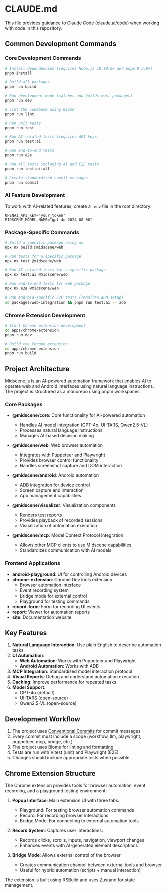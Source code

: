 # CLAUDE.md

This file provides guidance to Claude Code (claude.ai/code) when working with code in this repository.

## Common Development Commands

### Core Development Commands

```bash
# Install dependencies (requires Node.js 18.19.0+ and pnpm 9.3.0+)
pnpm install

# Build all packages
pnpm run build

# Run development mode (watches and builds most packages)
pnpm run dev

# Lint the codebase using Biome
pnpm run lint

# Run unit tests
pnpm run test

# Run AI-related tests (requires API keys)
pnpm run test:ai

# Run end-to-end tests
pnpm run e2e

# Run all tests including AI and E2E tests
pnpm run test:ai:all

# Create standardized commit messages
pnpm run commit
```

### AI Feature Development

To work with AI-related features, create a `.env` file in the root directory:

```
OPENAI_API_KEY="your_token"
MIDSCENE_MODEL_NAME="gpt-4o-2024-08-06"
```

### Package-Specific Commands

```bash
# Build a specific package using nx
npx nx build @midscene/web

# Run tests for a specific package
npx nx test @midscene/web

# Run AI-related tests for a specific package
npx nx test:ai @midscene/web

# Run end-to-end tests for web package
npx nx e2e @midscene/web

# Run Android-specific E2E tests (requires ADB setup)
cd packages/web-integration && pnpm run test:ai -- adb
```

### Chrome Extension Development

```bash
# Start Chrome extension development
cd apps/chrome-extension
pnpm run dev

# Build the Chrome extension
cd apps/chrome-extension
pnpm run build
```

## Project Architecture

Midscene.js is an AI-powered automation framework that enables AI to operate web and Android interfaces using natural language instructions. The project is structured as a monorepo using pnpm workspaces.

### Core Packages

- **@midscene/core**: Core functionality for AI-powered automation
  - Handles AI model integration (GPT-4o, UI-TARS, Qwen2.5-VL)
  - Processes natural language instructions
  - Manages AI-based decision making

- **@midscene/web**: Web browser automation
  - Integrates with Puppeteer and Playwright
  - Provides browser control functionality
  - Handles screenshot capture and DOM interaction

- **@midscene/android**: Android automation
  - ADB integration for device control
  - Screen capture and interaction
  - App management capabilities

- **@midscene/visualizer**: Visualization components
  - Renders test reports
  - Provides playback of recorded sessions
  - Visualization of automation execution

- **@midscene/mcp**: Model Context Protocol integration
  - Allows other MCP clients to use Midscene capabilities
  - Standardizes communication with AI models

### Frontend Applications

- **android-playground**: UI for controlling Android devices
- **chrome-extension**: Chrome DevTools extension
  - Browser automation interface
  - Event recording system
  - Bridge mode for external control
  - Playground for testing commands
- **record-form**: Form for recording UI events
- **report**: Viewer for automation reports
- **site**: Documentation website

## Key Features

1. **Natural Language Interaction**: Use plain English to describe automation tasks
2. **UI Automation**:
   - **Web Automation**: Works with Puppeteer and Playwright
   - **Android Automation**: Works with ADB
3. **MCP Integration**: Standardized model interaction protocol
4. **Visual Reports**: Debug and understand automation execution
5. **Caching**: Improve performance for repeated tasks
6. **Model Support**: 
   - GPT-4o (default)
   - UI-TARS (open-source)
   - Qwen2.5-VL (open-source)

## Development Workflow

1. The project uses [Conventional Commits](https://www.conventionalcommits.org/) for commit messages
2. Every commit must include a scope (workflow, llm, playwright, puppeteer, mcp, bridge, etc.)
3. The project uses Biome for linting and formatting
4. Tests are run with Vitest (unit) and Playwright (E2E)
5. Changes should include appropriate tests when possible

## Chrome Extension Structure

The Chrome extension provides tools for browser automation, event recording, and a playground testing environment:

1. **Popup Interface**: Main extension UI with three tabs:
   - Playground: For testing browser automation commands
   - Record: For recording browser interactions
   - Bridge Mode: For connecting to external automation tools

2. **Record System**: Captures user interactions:
   - Records clicks, scrolls, inputs, navigation, viewport changes
   - Enhances events with AI-generated element descriptions

3. **Bridge Mode**: Allows external control of the browser
   - Creates communication channel between external tools and browser
   - Useful for hybrid automation (scripts + manual interaction)

The extension is built using RSBuild and uses Zustand for state management.